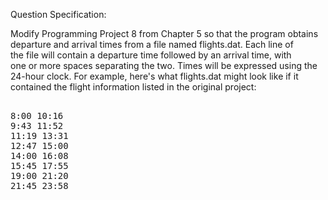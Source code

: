 Question Specification:  
  
Modify Programming Project 8 from Chapter 5 so that the program obtains  
departure and arrival times from a file named flights.dat. Each line of  
the file will contain a departure time followed by an arrival time, with  
one or more spaces separating the two. Times will be expressed using the   
24-hour clock. For example, here's what flights.dat might look like if it  
contained the flight information listed in the original project:  
<pre>  
8:00 10:16  
9:43 11:52  
11:19 13:31  
12:47 15:00  
14:00 16:08  
15:45 17:55  
19:00 21:20  
21:45 23:58  
</pre>
